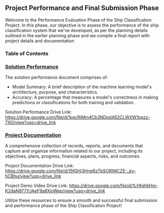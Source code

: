 ## Project Performance and Final Submission Phase

Welcome to the Performance Evaluation Phase of the Ship Classification Project. In this phase, our objective is to assess the performance of the ship classification system that we've developed, as per the planning details outlined in the earlier planning phase and we compile a final report with project details and documentation

### Table of Contents

<h3><a href = "Solution%20Performance.pdf"> Solution Performance </a> </h3>

The solution performance document comprises of: <br>

- Model Summary: A brief description of the machine learning model's architecture, purpose, and characteristics.<br>
- Accuracy: A percentage that measures a model's correctness in making predictions or classifications for both training and validation.<br>

Solution Performance Drive Link: https://drive.google.com/file/d/1pxcRiMm4Cb3NDpd462CLWXW1ppzz-7XO/view?usp=drive_link

<h3><a href = "Project%20Documentation.pdf"> Project Documentation </a> </h3>

A comprehensive collection of records, reports, and documents that capture and organize information related to our project, including its objectives, plans, progress, financial aspects, risks, and outcomes.

Project Documentation Drive Link: https://drive.google.com/file/d/15fGHi3Hrgi6zTbSORIMCZE-_kv-hCBhu/view?usp=drive_link

Project Demo Video Drive Link: https://drive.google.com/file/d/1LHfqh6Hni-K2daN977YJAeF9a8XioWep/view?usp=drive_link

Utilize these resources to ensure a smooth and successful final submission and performance phase of the Ship Classification Project!
